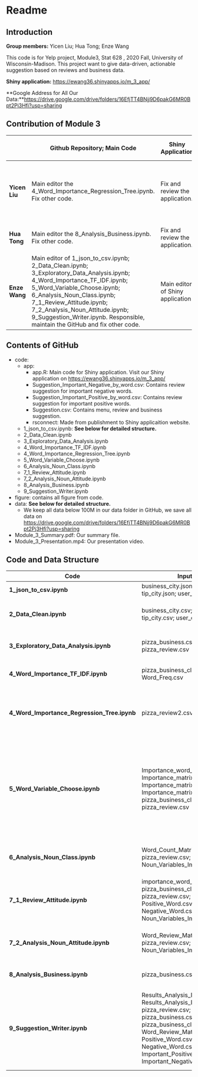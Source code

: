 # Readme

## Introduction

**Group members:** Yicen Liu; Hua Tong; Enze Wang

This code is for Yelp project, Module3, Stat 628 , 2020 Fall, University of Wisconsin-Madison. This project want to give data-driven, actionable suggestion based on reviews and business data. 

**Shiny application:** https://ewang36.shinyapps.io/m_3_app/

**Google Address for All Our Data:**https://drive.google.com/drive/folders/16EfjTT4BNjj9D6pakG6MR0Bpt2Pj3Hfi?usp=sharing



## Contribution of Module 3

|               | Github Repository; Main Code                                 | Shiny Application                | Four-Pages Summary                                           | Narrated Presentation                                        |
| ------------- | ------------------------------------------------------------ | -------------------------------- | ------------------------------------------------------------ | ------------------------------------------------------------ |
| **Yicen Liu** | Main editor the 4_Word_Importance_Regression_Tree.ipynb. Fix other code. | Fix and review the application.  | Fix other parts.                                             | Main editor of mp4 file. Speaker of data clean, business and menu suggesion part. |
| **Hua Tong**  | Main editor the 8_Analysis_Business.ipynb. Fix other code.   | Fix and review the application.  | Main editor of summary                                       | Speaker of Shiny application part.                           |
| **Enze Wang** | Main editor of 1_json_to_csv.ipynb; 2_Data_Clean.ipynb; 3_Exploratory_Data_Analysis.ipynb; 4_Word_Importance_TF_IDF.ipynb; 5_Word_Variable_Choose.ipynb; 6_Analysis_Noun_Class.ipynb; 7_1_Review_Attitude.ipynb; 7_2_Analysis_Noun_Attitude.ipynb; 9_Suggestion_Writer.ipynb. Responsible, maintain the GitHub and fix other code. | Main editor of Shiny application | Editor of review attitude, analysis part  and fix other part. | Main editor of  pptx file. Speaker of review attitude, analysis part. |



## Contents of GitHub

* code:
  * app:
    * app.R: Main code for Shiny application. Visit our Shiny application on https://ewang36.shinyapps.io/m_3_app/
    * Suggestion_Important_Negative_by_word.csv: Contains review suggestion for important negative words.
    * Suggestion_Important_Positive_by_word.csv: Contains review suggestion for important positive words.
    * Suggestion.csv: Contains menu, review and business suggestion.
    * rsconnect: Made from publishment to Shiny applicaition website.
  * 1_json_to_csv.ipynb: **See below for detailed structure.**
  * 2_Data_Clean.ipynb
  * 3_Exploratory_Data_Analysis.ipynb
  * 4_Word_Importance_TF_IDF.ipynb
  * 4_Word_Importance_Regression_Tree.ipynb
  * 5_Word_Variable_Choose.ipynb
  * 6_Analysis_Noun_Class.ipynb
  * 7_1_Review_Attitude.ipynb
  * 7_2_Analysis_Noun_Attitude.ipynb
  * 8_Analysis_Business.ipynb
  * 9_Suggestion_Writer.ipynb
* figure: contains all figure from code. 
* data: **See below for detailed structure.** 
  * We keep all data below 100M in our data folder in GitHub, we save all data on https://drive.google.com/drive/folders/16EfjTT4BNjj9D6pakG6MR0Bpt2Pj3Hfi?usp=sharing 
* Module_3_Summary.pdf: Our summary file.
* Module_3_Presentation.mp4: Our presentation video.



## Code and Data Structure

| Code                                        | Input Data                                                   | Function                                                     | Output Data                                                  |
| ------------------------------------------- | ------------------------------------------------------------ | ------------------------------------------------------------ | ------------------------------------------------------------ |
| **1_json_to_csv.ipynb**                     | business_city.json; review_city.json; tip_city.json; user_city.json | Transfer .json to .csv. Put business_attribute to several columns. | business_city.csv; review_city.csv; tip_city.csv; user_city.csv |
| **2_Data_Clean.ipynb**                      | business_city.csv; review_city.csv; tip_city.csv; user_city.csv | Wash data according null value ratio, distance, find the number of different category and choose pizza category, wash every columns. Keep English review only. | pizza_business.csv; pizza_review.csv; pizza_review2.csv (handle from Yicen Liu) ; pizza_tip.csv; pizza_user.csv |
| **3_Exploratory_Data_Analysis.ipynb**       | pizza_business.csv; pizza_review.csv                         | Do exploratory data analysis on pizza reviews and business. Combine review and business data, do review split and count frequent word list.  Extract food words. | pizza_business_clean_review.csv; Food_Word_Data.csv; Word_Freq.csv |
| **4_Word_Importance_TF_IDF.ipynb**          | pizza_business_clean_review.csv; Word_Freq.csv               | Calculate word importance rank by TF-IDF, parallel with 4_Word_Importance_Regression_Tree.ipynb | Importance_word_tf_idf.csv                                   |
| **4_Word_Importance_Regression_Tree.ipynb** | pizza_review2.csv;                                           | Calculate word importance rank by linear regression and tree regression, parallel with 4_Word_Importance_TF_IDF.ipynb, export linear rank by Importance_matrix1.csv, and tree regression rank by Importance_matrix2.csv and Importance_matrix3.csv | Importance_matrix1.csv; Importance_matrix2.csv; Importance_matrix3.csv; R1.Rdata; R2.Rdata; R3.Rdata; y.Rdata |
| **5_Word_Variable_Choose.ipynb**            | Importance_word_tf_idf.csv; Importance_matrix1.csv; Importance_matrix2.csv; Importance_matrix3.csv; pizza_business_clean_review.csv; pizza_review.csv | Find all noun, food noun from tf-idf results, and important food and service words as Noun_Variables_Important.csv, build word matrix as Word_Count_Matrix.csv. Find all positive and negative words mainly from tree regression results as AD.csv. Find all positive, negative, important positive and important negative word list as Important_Negative_Word.csv, Important_Positive_Word.csv. Negative_Word.csv, Positive_Word.csv. Find negative adverb such as "never", "not" and "no" from pizza_review.csv. | Noun_Variables.csv; Noun_Variables_Important.csv; Word_Count_Matrix.csv; AD.csv;    Important_Negative_Word.csv; Important_Positive_Word.csv; Negative_Word.csv; Positive_Word.csv; |
| **6_Analysis_Noun_Class.ipynb**             | Word_Count_Matrix.csv; pizza_review.csv; Noun_Variables_Important.csv | Do linear regression and lasso regression to find the connection between occurrence of word in review with the review star rating. Write coefficient and p-value in Results_Analysis_Noun_Class.csv. | Results_Analysis_Noun_Class.csv                              |
| **7_1_Review_Attitude.ipynb**               | importance_word_tf_idf.csv; pizza_business_clean_review.csv; pizza_review.csv; Positive_Word.csv; Negative_Word.csv; Noun_Variables_Important.csv | Build review attitude judge function, split review again and combine review according to target words. Build review attitude matrix with target words and target reviews as Word_Review_Matrix.csv. | Split_Review.csv; Word_Review_Matrix.csv                     |
| **7_2_Analysis_Noun_Attitude.ipynb**        | Word_Review_Matrix.csv; pizza_review.csv; Noun_Variables_Important.csv; | Do ANOVA and T test to find significant words whose difference between star rating from positive reviews and negative reviews is significant. Export as Results_Analysis_Noun_Attitude.csv. | Results_Analysis_Noun_Attitude.csv                           |
| **8_Analysis_Business.ipynb**               | pizza_business.csv                                           | Do ANOVA and T test to find significant business attributes whose difference between business rating is sifnificant. | Suggestion.csv                                               |
| **9_Suggestion_Writer.ipynb**               | Results_Analysis_Noun_Class.csv; Results_Analysis_Noun_Attitude.csv; pizza_review.csv; pizza_business.csv; pizza_business_clean_review.csv; Word_Review_Matrix.csv; Positive_Word.csv; Negative_Word.csv; Important_Positive_Word.csv; Important_Negative_Word.csv | Write the analysis results before as prepared data for Shiny application. Including fit business and menu suggestion with their individual reality as Suggestion.csv. Count top3 positive, negative, important positive and important negative words as Suggestion_Important_Negative_by_word.csv; Suggestion_Important_Positive_by_word.csv; Suggestion_Negative_by_word.csv; Suggestion_Positive_by_word.csv and Suggestion_Positive_Negative_Food_Ratio.csv | Suggestion.csv; Suggestion_Important_Negative_by_word.csv; Suggestion_Important_Positive_by_word.csv; Suggestion_Negative_by_word.csv; Suggestion_Positive_by_word.csv; Suggestion_Positive_Negative_Food_Ratio.csv |

